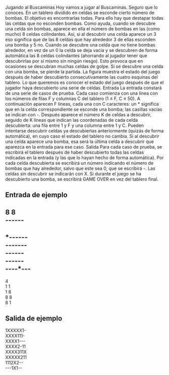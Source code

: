 Jugando al Buscaminas
Hoy vamos a jugar al Buscaminas. Seguro que lo conoces. En un
tablero dividido en celdas se esconde cierto número de bombas.
El objetivo es encontrarlas todas. Para ello hay que destapar todas
las celdas que no esconden bombas. Como ayuda, cuando se descubre una celda sin bombas, aparece en ella el número de bombas
en las (como mucho) 8 celdas colindantes. Así, si al descubrir una
celda aparece un 3 eso significa que de las 8 celdas que hay alrededor 3 de ellas esconden una bomba y 5 no. Cuando se descubre
una celda que no tiene bombas alrededor, en vez de un 0 la celda se deja vacía y se descubren de forma automática las 8 celdas
colindantes (ahorrando al jugador tener que descubrirlas por sí mismo sin ningún riesgo).
Esto provoca que en ocasiones se descubran muchas celdas de golpe. Si se descubre una
celda con una bomba, se pierde la partida.
La figura muestra el estado del juego después de haber descubierto consecutivamente las
cuatro esquinas del tablero.
Lo que queremos es conocer el estado del juego después de que el jugador haya descubierto una serie de celdas.
Entrada
La entrada constará de una serie de casos de prueba. Cada caso comienza con una línea
con los números de filas F y columnas C del tablero (1 ≤ F, C ≤ 50). A continuación aparecen F líneas, cada una con C caracteres: un * significa que en la celda correspondiente se
esconde una bomba; las casillas vacías se indican con -. Después aparece el número K de
celdas a descubrir, seguido de K líneas que indican las coordenadas de cada celda descubierta: una fila entre 1 y F y una columna entre 1 y C. Pueden intentarse descubrir celdas
ya descubiertas anteriormente (quizás de forma automática), en cuyo caso el estado del
tablero no cambia. Si al descubrir una celda aparece una bomba, esa será la última celda
a descubrir que aparezca en la entrada para ese caso.
Salida
Para cada caso de prueba, se escribirá el tablero después de haber descubierto todas las
celdas indicadas en la entrada (y las que lo hayan hecho de forma automática). Por cada
celda descubierta se escribirá un número indicando el número de bombas que hay alrededor, salvo que este sea 0, que se escribirá -. Las celdas sin descubrir se indicarán con X.
Si durante el juego se ha descubierto una bomba, se escribirá GAME OVER en vez del tablero
final.

## Entrada de ejemplo
8 8  
-*---*--  
--------  
**------  
---*----  
---*---*  
-*--*---  
----*---  
--------  
4  
1 1  
1 8  
8 8  
8 1  

## Salida de ejemplo
1XXXXX1-  
XXXX111-  
XXXX1---  
XXXX2-11  
XXXX311X  
XXXXX211  
1112X2--  
---1X1--  